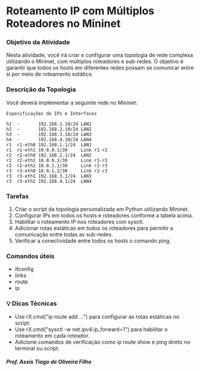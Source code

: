 # Roteamento IP com Múltiplos Roteadores no Mininet

### Objetivo da Atividade
Nesta atividade, você irá criar e configurar uma topologia de rede complexa utilizando o Mininet, com múltiplos roteadores e sub-redes. O objetivo é garantir que todos os hosts em diferentes redes possam se comunicar entre si por meio de roteamento estático.

### Descrição da Topologia
Você deverá implementar a seguinte rede no Mininet:
```
Especificações de IPs e Interfaces

h1	-   	192.168.1.10/24	LAN1
h2	-	    192.168.2.10/24	LAN2
h3	-   	192.168.3.10/24	LAN3
h4	-	    192.168.4.10/24	LAN4
r1	r1-eth0	192.168.1.1/24	LAN1
r1	r1-eth1	10.0.0.1/30	    Link r1-r2
r2	r2-eth0	192.168.2.1/24	LAN2
r2	r2-eth1	10.0.0.2/30	    Link r1-r2
r2	r2-eth2	10.0.1.1/30	    Link r2-r3
r3	r3-eth0	10.0.1.2/30	    Link r2-r3
r3	r3-eth1	192.168.3.1/24	LAN3
r3	r3-eth2	192.168.4.1/24	LAN4
```

### Tarefas
1. Criar o script da topologia personalizada em Python utilizando Mininet.
2. Configurar IPs em todos os hosts e roteadores conforme a tabela acima.
3. Habilitar o roteamento IP nos roteadores com sysctl.
4. Adicionar rotas estáticas em todos os roteadores para permitir a comunicação entre todas as sub-redes.
5. Verificar a conectividade entre todos os hosts  o comando ping.

### Comandos úteis
- ifconfig
- links
- route
- ip

### 💡 Dicas Técnicas
- Use rX.cmd("ip route add ...") para configurar as rotas estáticas no script.
- Use rX.cmd("sysctl -w net.ipv4.ip_forward=1") para habilitar o roteamento em cada roteador.
- Adicione comandos de verificação como ip route show e ping direto no terminal ou script.

##### Prof. Assis Tiago de Oliveira Filho